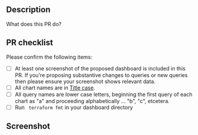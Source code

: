 ## Description
What does this PR do?

## PR checklist

Please confirm the following items:
- [ ] At least one screenshot of the proposed dashboard is included in this PR. If you're proposing substantive changes to queries or new queries then please ensure your screenshot shows relevant data.
- [ ] All chart names are in [Title case](https://en.wikipedia.org/wiki/Title_case).
- [ ] All query names are lower case letters, beginning the first query of each chart as "a" and proceeding alphabetically ... "b", "c", etcetera.
- [ ] Run ` terraform fmt` in your dashboard directory

## Screenshot
